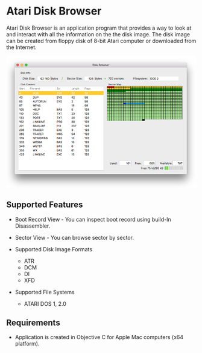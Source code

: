 # Atari Disk Browser

Atari Disk Browser is an application program that provides a way to look at and interact with all the information 
on the the disk image. The disk image can be created from floppy disk of 8-bit Atari computer or downloaded 
from the Internet.

![Screen](/DOC/screen.png)

## Supported Features

  * Boot Record View - You can inspect boot record using build-In Disassembler.
  * Sector View - You can browse sector by sector.
  * Supported Disk Image Formats
    * ATR
    * DCM
    * DI
    * XFD

* Supported File Systems
    * ATARI DOS 1, 2.0

## Requirements

  * Application is created in Objective C for Apple Mac computers (x64 platform).
